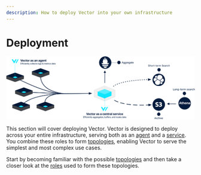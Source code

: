 ```yaml
---
description: How to deploy Vector into your own infrastructure
---
```


# Deployment

![Example Topology Made Possible By Vector](../../assets/centralized-diagram.svg)

This section will cover deploying Vector. Vector is designed to deploy across your entire infrastructure, serving both as an [agent][docs.roles.agent] and a [service][docs.roles.service]. You combine these roles to form [topologies][docs.topologies], enabling Vector to serve the simplest and most complex use cases.

Start by becoming familiar with the possible [topologies][docs.topologies] and then take a closer look at the [roles][docs.roles] used to form these topologies.


[docs.roles.agent]: ../../setup/deployment/roles/agent.md
[docs.roles.service]: ../../setup/deployment/roles/service.md
[docs.roles]: ../../setup/deployment/roles
[docs.topologies]: ../../setup/deployment/topologies.md
